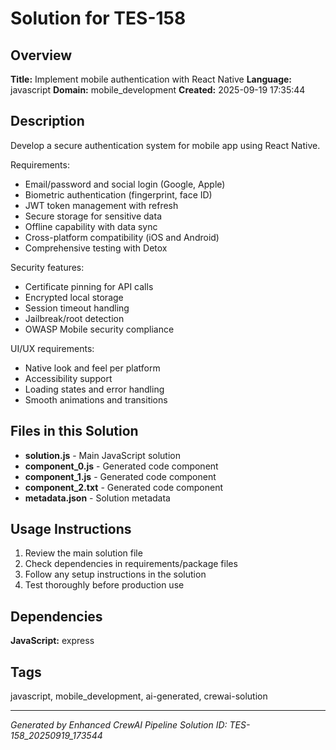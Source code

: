 # Solution for TES-158

## Overview
**Title:** Implement mobile authentication with React Native
**Language:** javascript
**Domain:** mobile_development
**Created:** 2025-09-19 17:35:44

## Description
Develop a secure authentication system for mobile app using React Native.

Requirements:
- Email/password and social login (Google, Apple)
- Biometric authentication (fingerprint, face ID)
- JWT token management with refresh
- Secure storage for sensitive data
- Offline capability with data sync
- Cross-platform compatibility (iOS and Android)
- Comprehensive testing with Detox

Security features:
- Certificate pinning for API calls
- Encrypted local storage
- Session timeout handling
- Jailbreak/root detection
- OWASP Mobile security compliance

UI/UX requirements:
- Native look and feel per platform
- Accessibility support
- Loading states and error handling
- Smooth animations and transitions

## Files in this Solution
- **solution.js** - Main JavaScript solution
- **component_0.js** - Generated code component
- **component_1.js** - Generated code component
- **component_2.txt** - Generated code component
- **metadata.json** - Solution metadata

## Usage Instructions
1. Review the main solution file
2. Check dependencies in requirements/package files
3. Follow any setup instructions in the solution
4. Test thoroughly before production use

## Dependencies
**JavaScript:** express

## Tags
javascript, mobile_development, ai-generated, crewai-solution

---
*Generated by Enhanced CrewAI Pipeline*
*Solution ID: TES-158_20250919_173544*
